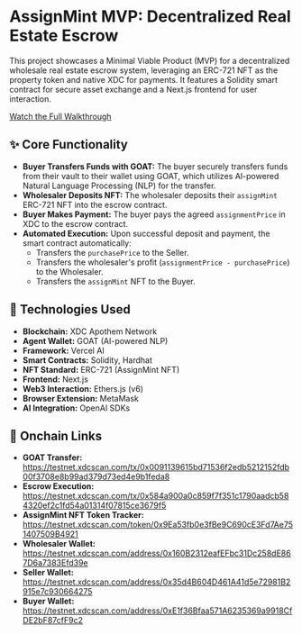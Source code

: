 # AssignMint MVP: Decentralized Real Estate Escrow

This project showcases a Minimal Viable Product (MVP) for a decentralized wholesale real estate escrow system, leveraging an ERC-721 NFT as the property token and native XDC for payments. It features a Solidity smart contract for secure asset exchange and a Next.js frontend for user interaction.

[Watch the Full Walkthrough](https://www.youtube.com/watch?v=bRWp-E8s7x8)

## ✨ Core Functionality

*   **Buyer Transfers Funds with GOAT:** The buyer securely transfers funds from their vault to their wallet using GOAT, which utilizes AI-powered Natural Language Processing (NLP) for the transfer.
*   **Wholesaler Deposits NFT:** The wholesaler deposits their `assignMint` ERC-721 NFT into the escrow contract.
*   **Buyer Makes Payment:** The buyer pays the agreed `assignmentPrice` in XDC to the escrow contract.
*   **Automated Execution:** Upon successful deposit and payment, the smart contract automatically:
    *   Transfers the `purchasePrice` to the Seller.
    *   Transfers the wholesaler's profit (`assignmentPrice - purchasePrice`) to the Wholesaler.
    *   Transfers the `assignMint` NFT to the Buyer.

## 🚀 Technologies Used

*   **Blockchain:** XDC Apothem Network
*   **Agent Wallet:** GOAT (AI-powered NLP)
*   **Framework:** Vercel AI
*   **Smart Contracts:** Solidity, Hardhat
*   **NFT Standard:** ERC-721 (AssignMint NFT)
*   **Frontend:** Next.js
*   **Web3 Interaction:** Ethers.js (v6)
*   **Browser Extension:** MetaMask
*   **AI Integration:** OpenAI SDKs

## 🔗 Onchain Links

*  **GOAT Transfer:** https://testnet.xdcscan.com/tx/0x0091139615bd71536f2edb5212152fdb00f3708e8b99ad379d73ed4e9b1feda8
*  **Escrow Execution:** https://testnet.xdcscan.com/tx/0x584a900a0c859f7f351c1790aadcb584320ef2c1fd54a01314f07815ce3679f5
*  **AssignMint NFT Token Tracker:** https://testnet.xdcscan.com/token/0x9Ea53fb0e3fBe9C690cE3Fd7Ae751407509B4921
*  **Wholesaler Wallet:** https://testnet.xdcscan.com/address/0x160B2312eafEFbc31Dc258dE867D6a7383Efd39e
*  **Seller Wallet:** https://testnet.xdcscan.com/address/0x35d4B604D461A41d5e72981B2915e7c930664275
*  **Buyer Wallet:** https://testnet.xdcscan.com/address/0xE1f36Bfaa571A6235369a9918CfDE2bF87cfF9c2
